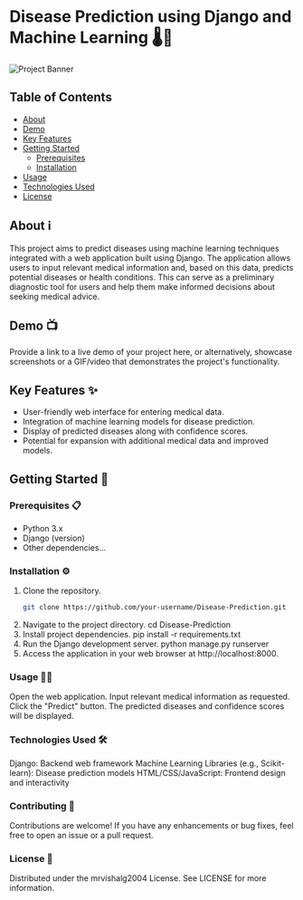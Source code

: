 # Disease Prediction using Django and Machine Learning 🌡️🔬

![Project Banner](path_to_banner_image.png)

## Table of Contents
- [About](#about)
- [Demo](#demo)
- [Key Features](#key-features)
- [Getting Started](#getting-started)
  - [Prerequisites](#prerequisites)
  - [Installation](#installation)
- [Usage](#usage)
- [Technologies Used](#technologies-used)
- [License](#license)

## About ℹ️
This project aims to predict diseases using machine learning techniques integrated with a web application built using Django. The application allows users to input relevant medical information and, based on this data, predicts potential diseases or health conditions. This can serve as a preliminary diagnostic tool for users and help them make informed decisions about seeking medical advice.

## Demo 📺
Provide a link to a live demo of your project here, or alternatively, showcase screenshots or a GIF/video that demonstrates the project's functionality.

## Key Features ✨
- User-friendly web interface for entering medical data.
- Integration of machine learning models for disease prediction.
- Display of predicted diseases along with confidence scores.
- Potential for expansion with additional medical data and improved models.

## Getting Started 🚀
### Prerequisites 📋
- Python 3.x
- Django (version)
- Other dependencies...

### Installation ⚙️
1. Clone the repository.
   ```sh
   git clone https://github.com/your-username/Disease-Prediction.git
2. Navigate to the project directory.
  cd Disease-Prediction
3. Install project dependencies.
   pip install -r requirements.txt
4. Run the Django development server.
   python manage.py runserver
5. Access the application in your web browser at http://localhost:8000.

### Usage 🧑‍⚕️
Open the web application.
Input relevant medical information as requested.
Click the "Predict" button.
The predicted diseases and confidence scores will be displayed.

### Technologies Used 🛠️
Django: Backend web framework
Machine Learning Libraries (e.g., Scikit-learn): Disease prediction models
HTML/CSS/JavaScript: Frontend design and interactivity

### Contributing 🤝
Contributions are welcome! If you have any enhancements or bug fixes, feel free to open an issue or a pull request.

### License 📝
Distributed under the mrvishalg2004 License. See LICENSE for more information.

 
   
